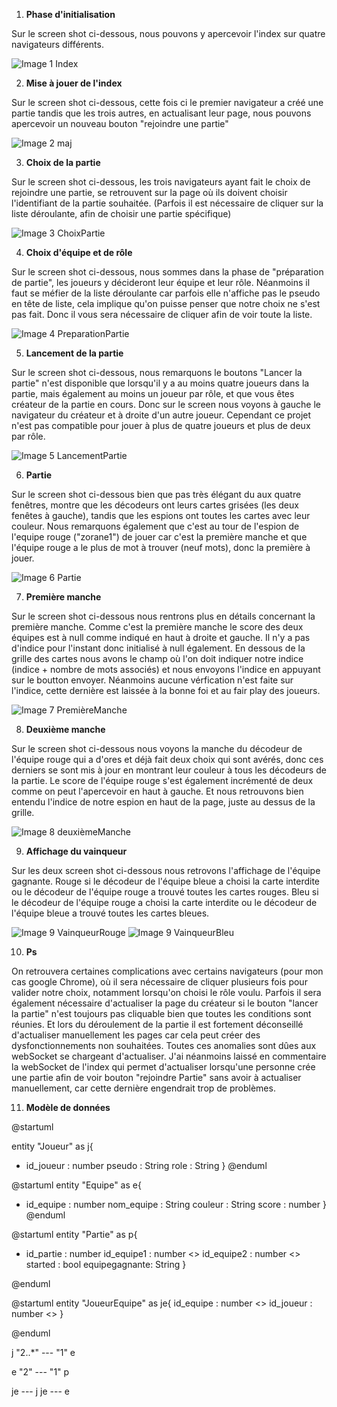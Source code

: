 1. **Phase d'initialisation**

Sur le screen shot ci-dessous, nous pouvons y apercevoir l'index sur quatre navigateurs différents. 

![Image 1 Index](images/Index.png)

2. **Mise à jouer de l'index**

Sur le screen shot ci-dessous, cette fois ci le premier navigateur a créé une partie tandis que les trois autres, en actualisant leur page, nous pouvons apercevoir un nouveau bouton "rejoindre une partie"

![Image 2 maj](images/image2.png)

3. **Choix de la partie**

Sur le screen shot ci-dessous, les trois navigateurs ayant fait le choix de rejoindre une partie, se retrouvent sur la page où ils doivent choisir l'identifiant de la partie souhaitée. (Parfois il est nécessaire de cliquer sur la liste déroulante, afin de choisir une partie spécifique) 

![Image 3 ChoixPartie](images/image3.png)

4. **Choix d'équipe et de rôle**

Sur le screen shot ci-dessous, nous sommes dans la phase de "préparation de partie", les joueurs y décideront leur équipe et leur rôle. Néanmoins il faut se méfier de la liste déroulante car parfois elle n'affiche pas le pseudo en tête de liste, cela implique qu'on puisse penser que notre choix ne s'est pas fait. Donc il vous sera nécessaire de cliquer afin de voir toute la liste. 

![Image 4 PreparationPartie](images/image4.png)

5. **Lancement de la partie**

Sur le screen shot ci-dessous, nous remarquons le boutons "Lancer la partie" n'est disponible que lorsqu'il y a au moins quatre joueurs dans la partie, mais également au moins un joueur par rôle, et que vous êtes créateur de la partie en cours. Donc sur le screen nous voyons à gauche le navigateur du créateur et à droite d'un autre joueur. Cependant ce projet n'est pas compatible pour jouer à plus de quatre joueurs et plus de deux par rôle.  

![Image 5 LancementPartie](images/image5.png)

6. **Partie**

Sur le screen shot ci-dessous bien que pas très élégant du aux quatre fenêtres, montre que les décodeurs ont leurs cartes grisées (les deux fenêtes à gauche), tandis que les espions ont toutes les cartes avec leur couleur. Nous remarquons également que c'est au tour de l'espion de l'equipe rouge ("zorane1") de jouer car c'est la première manche et que l'équipe rouge a le plus de mot à trouver (neuf mots), donc la première à jouer. 

![Image 6 Partie](images/image6.png)

7. **Première manche**

Sur le screen shot ci-dessous nous rentrons plus en détails concernant la première manche. Comme c'est la première manche le score des deux équipes est à null comme indiqué en haut à droite et gauche. Il n'y a pas d'indice pour l'instant donc initialisé à null également. En dessous de la grille des cartes nous avons le champ où l'on doit indiquer notre indice (indice + nombre de mots associés) et nous envoyons l'indice en appuyant sur le boutton envoyer. Néanmoins aucune vérfication n'est faite sur l'indice, cette dernière est laissée à la bonne foi et au fair play des joueurs. 

![Image 7 PremièreManche](images/image7.png)

8. **Deuxième manche**

Sur le screen shot ci-dessous nous voyons la manche du décodeur de l'équipe rouge qui a d'ores et déjà fait deux choix qui sont avérés, donc ces derniers se sont mis à jour en montrant leur couleur à tous les décodeurs de la partie. Le score de l'équipe rouge s'est également incrémenté de deux comme on peut l'apercevoir en haut à gauche. Et nous retrouvons bien entendu l'indice de notre espion en haut de la page, juste au dessus de la grille.

![Image 8 deuxièmeManche](images/image8.png)

9. **Affichage du vainqueur**

Sur les deux screen shot ci-dessous nous retrovons l'affichage de l'équipe gagnante. Rouge si le décodeur de l'équipe bleue a choisi la carte interdite ou le décodeur de l'équipe rouge a trouvé toutes les cartes rouges. 
Bleu si le décodeur de l'équipe rouge a choisi la carte interdite ou le décodeur de l'équipe bleue a trouvé toutes les cartes bleues. 

![Image 9 VainqueurRouge](images/image9.png)
![Image 9 VainqueurBleu](images/image10.png)



10. **Ps**

On retrouvera certaines complications avec certains navigateurs (pour mon cas google Chrome), où il sera nécessaire de cliquer plusieurs fois pour valider notre choix, notamment lorsqu'on choisi le rôle voulu. Parfois il sera également nécessaire d'actualiser la page du créateur si le bouton "lancer la partie" n'est toujours pas cliquable bien que toutes les conditions sont réunies. Et lors du déroulement de la partie il est fortement déconseillé d'actualiser manuellement les pages car cela peut créer des dysfonctionnements non souhaitées. Toutes ces anomalies sont dûes aux webSocket se chargeant d'actualiser. J'ai néanmoins laissé en commentaire la webSocket de l'index qui permet d'actualiser lorsqu'une personne crée une partie afin de voir bouton "rejoindre Partie" sans avoir à actualiser manuellement, car cette dernière engendrait trop de problèmes. 



11. **Modèle de données**

@startuml

entity "Joueur" as j{
* id_joueur : number
pseudo : String
role : String
}
@enduml

@startuml
entity "Equipe" as e{
* id_equipe : number
nom_equipe : String
couleur : String
score : number
}
@enduml

@startuml
entity "Partie" as p{
* id_partie : number
id_equipe1 : number  <<FK>>
id_equipe2 : number <<FK>>
started : bool
equipegagnante: String
}

@enduml



@startuml
entity "JoueurEquipe" as je{
id_equipe : number <<FK>>
id_joueur : number <<FK>>
}

@enduml


j "2..*" --- "1" e

e "2" --- "1" p

je  ---  j
je  ---  e



